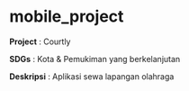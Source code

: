 # mobile_project

**Project**    : Courtly

**SDGs**       : Kota & Pemukiman yang berkelanjutan

**Deskripsi**  : Aplikasi sewa lapangan olahraga

